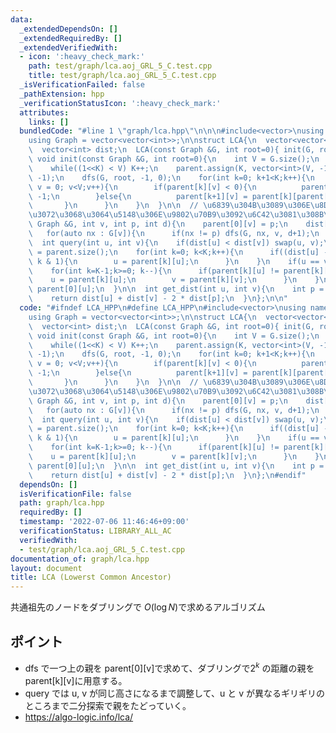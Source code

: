 ```yaml
---
data:
  _extendedDependsOn: []
  _extendedRequiredBy: []
  _extendedVerifiedWith:
  - icon: ':heavy_check_mark:'
    path: test/graph/lca.aoj_GRL_5_C.test.cpp
    title: test/graph/lca.aoj_GRL_5_C.test.cpp
  _isVerificationFailed: false
  _pathExtension: hpp
  _verificationStatusIcon: ':heavy_check_mark:'
  attributes:
    links: []
  bundledCode: "#line 1 \"graph/lca.hpp\"\n\n\n#include<vector>\nusing namespace std;\n\
    using Graph = vector<vector<int>>;\n\nstruct LCA{\n  vector<vector<int>> parent;\n\
    \  vector<int> dist;\n  LCA(const Graph &G, int root=0){ init(G, root);}\n\n \
    \ void init(const Graph &G, int root=0){\n    int V = G.size();\n    int K = 1;\n\
    \    while((1<<K) < V) K++;\n    parent.assign(K, vector<int>(V, -1));\n    dist.assign(V,\
    \ -1);\n    dfs(G, root, -1, 0);\n    for(int k=0; k+1<K;k++){\n      for(int\
    \ v = 0; v<V;v++){\n        if(parent[k][v] < 0){\n          parent[k+1][v] =\
    \ -1;\n        }else{\n          parent[k+1][v] = parent[k][parent[k][v]];\n \
    \       }\n      }\n    }\n  }\n\n  // \u6839\u304B\u3089\u306E\u8DDD\u96E2\u3068\
    \u3072\u3068\u3064\u5148\u306E\u9802\u70B9\u3092\u6C42\u3081\u308B\n  void dfs(const\
    \ Graph &G, int v, int p, int d){\n    parent[0][v] = p;\n    dist[v] = d;\n \
    \   for(auto nx : G[v]){\n      if(nx != p) dfs(G, nx, v, d+1);\n    }\n  }\n\n\
    \  int query(int u, int v){\n    if(dist[u] < dist[v]) swap(u, v);\n    int K\
    \ = parent.size();\n    for(int k=0; k<K;k++){\n      if((dist[u] - dist[v]) >>\
    \ k & 1){\n        u = parent[k][u];\n      }\n    }\n    if(u == v) return u;\n\
    \    for(int k=K-1;k>=0; k--){\n      if(parent[k][u] != parent[k][v]){\n    \
    \    u = parent[k][u];\n        v = parent[k][v];\n      }\n    }\n    return\
    \ parent[0][u];\n  }\n\n  int get_dist(int u, int v){\n    int p = query(u, v);\n\
    \    return dist[u] + dist[v] - 2 * dist[p];\n  }\n};\n\n"
  code: "#ifndef LCA_HPP\n#define LCA_HPP\n#include<vector>\nusing namespace std;\n\
    using Graph = vector<vector<int>>;\n\nstruct LCA{\n  vector<vector<int>> parent;\n\
    \  vector<int> dist;\n  LCA(const Graph &G, int root=0){ init(G, root);}\n\n \
    \ void init(const Graph &G, int root=0){\n    int V = G.size();\n    int K = 1;\n\
    \    while((1<<K) < V) K++;\n    parent.assign(K, vector<int>(V, -1));\n    dist.assign(V,\
    \ -1);\n    dfs(G, root, -1, 0);\n    for(int k=0; k+1<K;k++){\n      for(int\
    \ v = 0; v<V;v++){\n        if(parent[k][v] < 0){\n          parent[k+1][v] =\
    \ -1;\n        }else{\n          parent[k+1][v] = parent[k][parent[k][v]];\n \
    \       }\n      }\n    }\n  }\n\n  // \u6839\u304B\u3089\u306E\u8DDD\u96E2\u3068\
    \u3072\u3068\u3064\u5148\u306E\u9802\u70B9\u3092\u6C42\u3081\u308B\n  void dfs(const\
    \ Graph &G, int v, int p, int d){\n    parent[0][v] = p;\n    dist[v] = d;\n \
    \   for(auto nx : G[v]){\n      if(nx != p) dfs(G, nx, v, d+1);\n    }\n  }\n\n\
    \  int query(int u, int v){\n    if(dist[u] < dist[v]) swap(u, v);\n    int K\
    \ = parent.size();\n    for(int k=0; k<K;k++){\n      if((dist[u] - dist[v]) >>\
    \ k & 1){\n        u = parent[k][u];\n      }\n    }\n    if(u == v) return u;\n\
    \    for(int k=K-1;k>=0; k--){\n      if(parent[k][u] != parent[k][v]){\n    \
    \    u = parent[k][u];\n        v = parent[k][v];\n      }\n    }\n    return\
    \ parent[0][u];\n  }\n\n  int get_dist(int u, int v){\n    int p = query(u, v);\n\
    \    return dist[u] + dist[v] - 2 * dist[p];\n  }\n};\n#endif"
  dependsOn: []
  isVerificationFile: false
  path: graph/lca.hpp
  requiredBy: []
  timestamp: '2022-07-06 11:46:46+09:00'
  verificationStatus: LIBRARY_ALL_AC
  verifiedWith:
  - test/graph/lca.aoj_GRL_5_C.test.cpp
documentation_of: graph/lca.hpp
layout: document
title: LCA (Lowerst Common Ancestor)
---
```


共通祖先のノードをダブリングで $O(\log N)$で求めるアルゴリズム

## ポイント

- dfs で一つ上の親を parent[0][v]で求めて、ダブリングで$2^{k}$ の距離の親を parent[k][v]に用意する。
- query では u, v が同じ高さになるまで調整して、u と v が異なるギリギリのところまで二分探索で親をたどっていく。
- https://algo-logic.info/lca/
